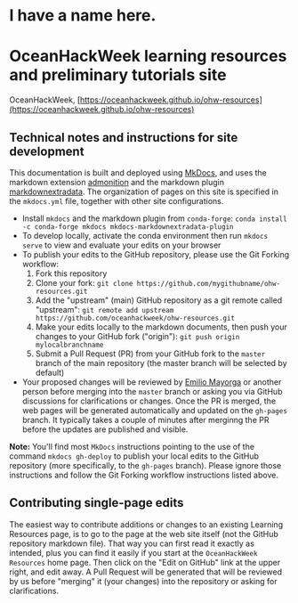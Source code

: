 # I have a name here.
# OceanHackWeek learning resources and preliminary tutorials site

OceanHackWeek, [https://oceanhackweek.github.io/ohw-resources](https://oceanhackweek.github.io/ohw-resources)

## Technical notes and instructions for site development

This documentation is built and deployed using [MkDocs](https://www.mkdocs.org/), and uses the markdown extension [admonition](https://squidfunk.github.io/mkdocs-material/extensions/admonition/) and the markdown plugin [markdownextradata](https://github.com/rosscdh/mkdocs-markdownextradata-plugin/). The organization of pages on this site is specified in the `mkdocs.yml` file, together with other site configurations.
  
* Install `mkdocs` and the markdown plugin from `conda-forge`: `conda install -c conda-forge mkdocs mkdocs-markdownextradata-plugin`
* To develop locally, activate the conda environment then run `mkdocs serve` to view and evaluate your edits on your browser
* To publish your edits to the GitHub repository, please use the Git Forking workflow:
  1. Fork this repository
  2. Clone your fork: `git clone https://github.com/mygithubname/ohw-resources.git`
  3. Add the "upstream" (main) GitHub repository as a git remote called "upstream": `git remote add upstream https://github.com/oceanhackweek/ohw-resources.git`
  4. Make your edits locally to the markdown documents, then push your changes to your GitHub fork ("origin"): `git push origin mylocalbranchname`
  5. Submit a Pull Request (PR) from your GitHub fork to the `master` branch of the main repository (the master branch will be selected by default)
* Your proposed changes will be reviewed by [Emilio Mayorga](https://github.com/emiliom) or another person before merging into the `master` branch or asking you via GitHub discussions for clarifications or changes. Once the PR is merged, the web pages will be generated automatically and updated on the `gh-pages` branch. It typically takes a couple of minutes after merginng the PR before the updates are published and visible.

**Note:** You'll find most `MkDocs` instructions pointing to the use of the command `mkdocs gh-deploy` to publish your local edits to the GitHub repository (more specifically, to the `gh-pages` branch). Please ignore those instructions and follow the Git Forking workflow instructions listed above.

## Contributing single-page edits

The easiest way to contribute additions or changes to an existing Learning Resources page, is to go to the page at the web site itself (not the GitHub repository markdown file). That way you can first read it exactly as intended, plus you can find it easily if you start at the `OceanHackWeek Resources` home page. Then click on the "Edit on GitHub" link at the upper right, and edit away. A Pull Request will be generated that will be reviewed by us before "merging" it (your changes) into the repository or asking for clarifications.
